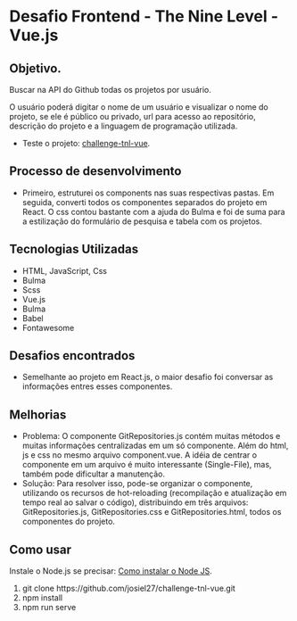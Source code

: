 # Desafio Frontend - The Nine Level - Vue.js


## Objetivo.
Buscar na API do Github todas os projetos por usuário. 

O usuário poderá digitar o nome de um usuário e visualizar o nome do projeto, se ele é público ou privado, url para acesso ao repositório, descrição do projeto e a linguagem de programação utilizada.

* Teste o projeto: [challenge-tnl-vue](https://josiel27.github.io/challenge-tnl-vue/).


## Processo de desenvolvimento

- Primeiro, estruturei os components nas suas respectivas pastas. Em seguida, converti todos os componentes separados do projeto em React. O css contou bastante com a ajuda do Bulma e foi de suma para a estilização do formulário de pesquisa e tabela com os projetos.

## Tecnologias Utilizadas 

- HTML, JavaScript, Css
- Bulma
- Scss
- Vue.js
- Bulma
- Babel
- Fontawesome


## Desafios encontrados

- Semelhante ao projeto em React.js, o maior desafio foi conversar as informações entres esses componentes. 


## Melhorias 

- Problema: O componente GitRepositories.js contém muitas métodos e muitas informações centralizadas em um só componente. Além do html, js e css no mesmo arquivo component.vue. A idéia de centrar o componente em um arquivo é muito interessante (Single-File), mas, também pode dificultar a manutenção.
- Solução: Para resolver isso, pode-se organizar o componente, utilizando os recursos de hot-reloading (recompilação e atualização em tempo real ao salvar o código), distribuindo em três arquivos: GitRepositories.js, GitRepositories.css e GitRepositories.html, todos os componentes do projeto.


## Como usar

Instale o Node.js se precisar: [Como instalar o Node JS](https://medium.com/@adsonrocha/como-instalar-o-node-js-no-windows-10-cf2bd460b8a8).

<ol>
    <li>git clone https://github.com/josiel27/challenge-tnl-vue.git</li>
    <li>npm install</li>
    <li>npm run serve</li>
</ol>